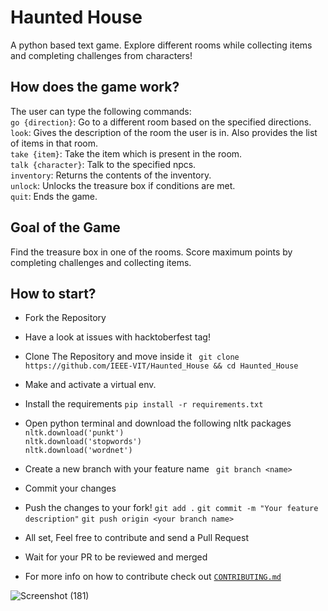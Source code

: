 # Haunted House
A python based text game. Explore different rooms while collecting items and completing challenges from characters!

## How does the game work?
The user can type the following commands:<br>
```go {direction}```: Go to a different room based on the specified directions.<br>
```look```: Gives the description of the room the user is in. Also provides the list of items in that room.<br>
```take {item}```: Take the item which is present in the room.<br>
```talk {character}```: Talk to the specified npcs.<br>
```inventory```: Returns the contents of the inventory.<br>
```unlock```: Unlocks the treasure box if conditions are met.<br>
```quit```: Ends the game.

## Goal of the Game
Find the treasure box in one of the rooms. Score maximum points by completing challenges and collecting items.

## How to start?

- Fork the Repository
- Have a look at issues with hacktoberfest tag!
- Clone The Repository and move inside it 
``` git clone https://github.com/IEEE-VIT/Haunted_House && cd Haunted_House```
- Make and activate a virtual env.
- Install the requirements ```pip install -r requirements.txt```
- Open python terminal and download the following nltk packages <br>
```nltk.download('punkt')```<br>
```nltk.download('stopwords')```<br>
```nltk.download('wordnet')```<br>
- Create a new branch with your feature name
``` git branch <name>```
- Commit your changes
- Push the changes to your fork!
``` git add . ```
```git commit -m "Your feature description"```
```git push origin <your branch name>```

- All set, Feel free to contribute and send a Pull Request
- Wait for your PR to be reviewed and merged
- For more info on how to contribute check out <a href="https://github.com/IEEE-VIT/Haunted_House/blob/main/CONTRIBUTING.md">```CONTRIBUTING.md```</a>

![Screenshot (181)](https://github.com/chinmay2807/Haunted_House/assets/137691792/c9b308f7-f779-442f-b7df-d6197d8518eb)
